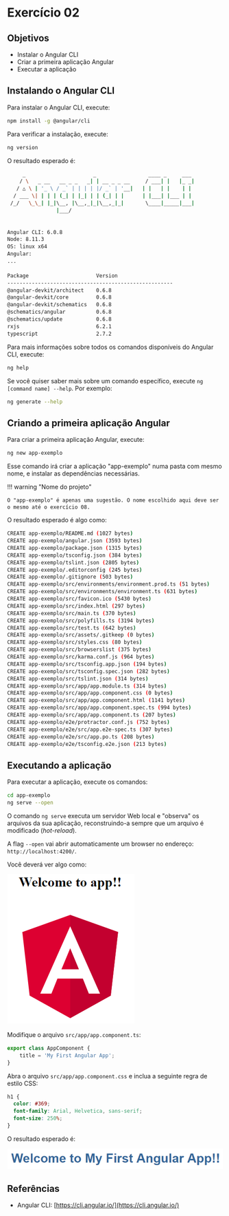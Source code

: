 # Exercício 02

## Objetivos

* Instalar o Angular CLI
* Criar a primeira aplicação Angular
* Executar a aplicação

## Instalando o Angular CLI

Para instalar o Angular CLI, execute:

```bash
npm install -g @angular/cli
```

Para verificar a instalação, execute:

```bash
ng version
```

O resultado esperado é:

```bash
     _                      _                 ____ _     ___
    / \   _ __   __ _ _   _| | __ _ _ __     / ___| |   |_ _|
   / △ \ | '_ \ / _` | | | | |/ _` | '__|   | |   | |    | |
  / ___ \| | | | (_| | |_| | | (_| | |      | |___| |___ | |
 /_/   \_\_| |_|\__, |\__,_|_|\__,_|_|       \____|_____|___|
                |___/
    

Angular CLI: 6.0.8
Node: 8.11.3
OS: linux x64
Angular: 
... 

Package                      Version
------------------------------------------------------
@angular-devkit/architect    0.6.8
@angular-devkit/core         0.6.8
@angular-devkit/schematics   0.6.8
@schematics/angular          0.6.8
@schematics/update           0.6.8
rxjs                         6.2.1
typescript                   2.7.2

```

Para mais informações sobre todos os comandos disponíveis do Angular CLI, execute:

```bash
ng help
```

Se você quiser saber mais sobre um comando específico, execute `ng [command name] --help`. Por exemplo:

```bash
ng generate --help
```

## Criando a primeira aplicação Angular

Para criar a primeira aplicação Angular, execute:

```bash
ng new app-exemplo
```

Esse comando irá criar a aplicação "app-exemplo" numa pasta com mesmo nome, e instalar as dependências necessárias.

!!! warning "Nome do projeto"

    O "app-exemplo" é apenas uma sugestão. O nome escolhido aqui deve ser o mesmo até o exercício 08.


O resultado esperado é algo como:

```bash
CREATE app-exemplo/README.md (1027 bytes)
CREATE app-exemplo/angular.json (3593 bytes)
CREATE app-exemplo/package.json (1315 bytes)
CREATE app-exemplo/tsconfig.json (384 bytes)
CREATE app-exemplo/tslint.json (2805 bytes)
CREATE app-exemplo/.editorconfig (245 bytes)
CREATE app-exemplo/.gitignore (503 bytes)
CREATE app-exemplo/src/environments/environment.prod.ts (51 bytes)
CREATE app-exemplo/src/environments/environment.ts (631 bytes)
CREATE app-exemplo/src/favicon.ico (5430 bytes)
CREATE app-exemplo/src/index.html (297 bytes)
CREATE app-exemplo/src/main.ts (370 bytes)
CREATE app-exemplo/src/polyfills.ts (3194 bytes)
CREATE app-exemplo/src/test.ts (642 bytes)
CREATE app-exemplo/src/assets/.gitkeep (0 bytes)
CREATE app-exemplo/src/styles.css (80 bytes)
CREATE app-exemplo/src/browserslist (375 bytes)
CREATE app-exemplo/src/karma.conf.js (964 bytes)
CREATE app-exemplo/src/tsconfig.app.json (194 bytes)
CREATE app-exemplo/src/tsconfig.spec.json (282 bytes)
CREATE app-exemplo/src/tslint.json (314 bytes)
CREATE app-exemplo/src/app/app.module.ts (314 bytes)
CREATE app-exemplo/src/app/app.component.css (0 bytes)
CREATE app-exemplo/src/app/app.component.html (1141 bytes)
CREATE app-exemplo/src/app/app.component.spec.ts (994 bytes)
CREATE app-exemplo/src/app/app.component.ts (207 bytes)
CREATE app-exemplo/e2e/protractor.conf.js (752 bytes)
CREATE app-exemplo/e2e/src/app.e2e-spec.ts (307 bytes)
CREATE app-exemplo/e2e/src/app.po.ts (208 bytes)
CREATE app-exemplo/e2e/tsconfig.e2e.json (213 bytes)
```

## Executando a aplicação

Para executar a aplicação, execute os comandos:

```bash
cd app-exemplo
ng serve --open
```

O comando `ng serve` executa um servidor Web local e "observa" os arquivos da sua aplicação, reconstruindo-a sempre que um arquivo é modificado (*hot-reload*). 

A flag `--open` vai abrir automaticamente um browser no endereço: ```http://localhost:4200/```.

Você deverá ver algo como:

![](img/app-works.png)

Modifique o arquivo `src/app/app.component.ts`:

```javascript
export class AppComponent {
    title = 'My First Angular App';
}
```

Abra o arquivo `src/app/app.component.css` e inclua a seguinte regra de estilo CSS:

```css
h1 {
  color: #369;
  font-family: Arial, Helvetica, sans-serif;
  font-size: 250%;
}
```

O resultado esperado é:

![](img/my-first-app.png)


## Referências

* Angular CLI: [https://cli.angular.io/](https://cli.angular.io/)


